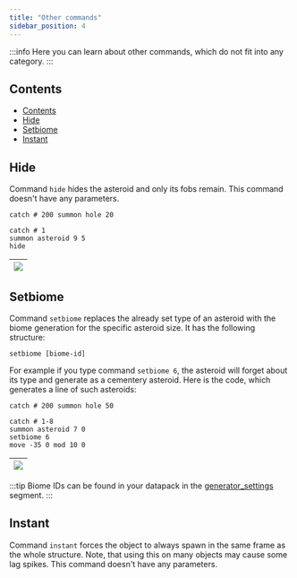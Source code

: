 ```yaml
---
title: "Other commands"
sidebar_position: 4
---
```


:::info
Here you can learn about other commands, which do not fit into any category.
:::

## Contents

- [Contents](#contents)
- [Hide](#hide)
- [Setbiome](#setbiome)
- [Instant](#instant)

## Hide

Command `hide` hides the asteroid and only its fobs remain.
This command doesn't have any parameters.

```text showLineNumbers
catch # 200 summon hole 20

catch # 1
summon asteroid 9 5
hide
```

|![](/img/seon/hide.png)  |
| --- |

## Setbiome

Command `setbiome` replaces the already set type of an asteroid with the biome generation for the specific asteroid size.
It has the following structure:

```text
setbiome [biome-id]
```

For example if you type command `setbiome 6`, the asteroid will forget about its type and generate as a cementery asteroid.
Here is the code, which generates a line of such asteroids:

```text showLineNumbers
catch # 200 summon hole 50
	
catch # 1-8
summon asteroid 7 0
setbiome 6
move -35 0 mod 10 0
```

|![](/img/seon/setbiome.png)  |
| --- |

:::tip
Biome IDs can be found in your datapack in the [generator_settings](../DatapackInfo/GeneratorSettings) segment.
:::

## Instant

Command `instant` forces the object to always spawn in the same frame as the whole structure.
Note, that using this on many objects may cause some lag spikes.
This command doesn't have any parameters.
